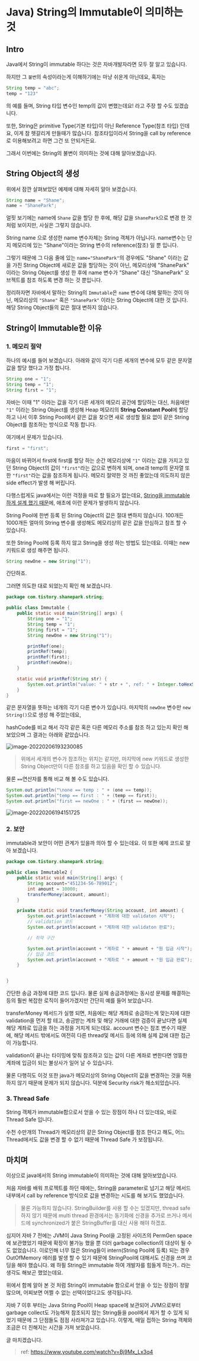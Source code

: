 # Java) String의 Immutable이 의미하는 것

## Intro

Java에서 String이 immutable 하다는 것은 자바개발자라면 모두 잘 알고 있습니다. 

하지만 그 `불변`의 속성이라는게 이해하기에는 마냥 쉬운게 아닌데요, 혹자는

```java
String temp = "abc";
temp = "123"
```

의 예를 들며, String 타입 변수인 temp의 값이 변했는데요! 라고 주장 할 수도 있겠습니다. 

또한, String은 primitive Type(기본 타입)이 아닌 Reference Type(참조 타입) 인데요, 이게 참 헷갈리게 만들때가 많습니다. 참조타입이라서 String을 call by reference로 이용해보려고 하면 그건 또 안되거든요.

그래서 이번에는 String의 불변이 의미하는 것에 대해 알아보겠습니다.

## String Object의 생성

위에서 잠깐 살펴보았던 예제에 대해 자세히 알아 보겠습니다.

```java
String name = "Shane";
name = "ShanePark";
```

얼핏 보기에는 name에 `Shane` 값을 할당 한 후에, 해당 값을 `ShanePark`으로 변경 한 것 처럼 보이지만, 사실은 그렇지 않습니다.

String name 으로 생성한 name 변수자체는 String 객체가 아닙니다. name변수는 단지 메모리에 있는 "Shane"이라는 String 변수의 reference(참조) 일 뿐 입니다.

그렇기 때문에 그 다음 줄에 있는 `name="ShanePark"`의 경우에도 "Shane" 이라는 값을 가진 String Object에 새로운 값을 할당하는 것이 아닌, 메모리상에 "ShanePark" 이라는 String Object를 생성 한 후에 name 변수가 "Shane" 대신 "ShanePark" 오브젝트를 참조 하도록 변경 하는 것 뿐입니다.

정리하자면 자바에서 말하는 String의 `Immutable`은 `name` 변수에 대해 말하는 것이 아닌, 메모리상의 `"Shane"` 혹은 `"ShanePark"` 이라는 String Object에 대한 것 입니다. 해당 String Object들의 값은 절대 변하지 않습니다.

## String이 Immutable한 이유

### 1. 메모리 절약

하나의 예시를 들어 보겠습니다. 아래와 같이 각기 다른 세개의 변수에 모두 같은 문자열값을 할당 했다고 가정 합니다. 

```java
String one = "1";
String temp = "1";
String first = "1";
```

자바는 이때 "1" 이라는 값을 각기 다른 세개의 메모리 공간에 할당하는 대신, 처음에만 `"1"` 이라는 String Object를 생성해 Heap 메모리의 **String Constant Pool**에 할당 하고 나서 이후 String Pool에서 같은 값을 찾으면 새로 생성할 필요 없이 같은 String Object를 참조하는 방식으로 작동 합니다.

여기에서 문제가 있습니다. 

```java
first = "first";
```

마음이 바뀌어서 first에 first를 할당 하는 순간 메모리상에 `"1"` 이라는 값을 가지고 있던 String Object의 값이 `"first"`라는 값으로 변하게 되며, one과 temp의 문자열 또한 `"first"`라는 값을 참조하게 됩니다. 메모리 절약한 것 까진 좋았는데 의도하지 않은 side effect가 발생 해 버립니다.

다행스럽게도 java에서는 이런 걱정을 따로 할 필요가 없는데요, <u>String을  immutable하게 설계 했기 때문</u>에, 애초에 이런 문제가 발생하지 않습니다.

String Pool에 한번 등록 된 String Object의 값은 절대 변하지 않습니다. 100개든 1000개든 얼마의 String 변수를 생성해도 메모리상의 같은 값을 안심하고 참조 할 수 있습니다.

또한 String Pool에 등록 하지 않고 String을 생성 하는 방법도 있는데요. 이때는 new 키워드로 생성 해주면 됩니다.

```java
String newOne = new String("1");
```

간단하죠. 

그러면 의도한 대로 되었는지 확인 해 보겠습니다.

```java
package com.tistory.shanepark.string;

public class Immutable {
    public static void main(String[] args) {
        String one = "1";
        String temp = "1";
        String first = "1";
        String newOne = new String("1");

        printRef(one);
        printRef(temp);
        printRef(first);
        printRef(newOne);
    }

    static void printRef(String str) {
        System.out.println("value: " + str + ", ref: " + Integer.toHexString(System.identityHashCode(str)));
    }
}

```

같은 문자열을 뜻하는 네개의 각기 다른 변수가 있습니다. 마지막의 `newOne` 변수만 `new String()`으로 생성 해 주었는데요,

hashCode를 비교 해서 각각 같은 혹은 다른 메모리 주소를 참조 하고 있는지 확인 해 보았으며 그 결과는 아래와 같았습니다.

![image-20220206193230085](https://raw.githubusercontent.com/Shane-Park/mdblog/main/backend/java/string-immutable.assets/image-20220206193230085.png)

> 위에서 세개의 변수가 참조하는 위치는 같지만, 마지막에 new 키워드로 생성한 String Object만이 다른 참조를 하고 있음을 확인 할 수 있습니다.

물론 `==`연산자를 통해 비교 해 볼 수도 있습니다.

```java
System.out.println("\none == temp : " + (one == temp));
System.out.println("temp == first : " + (temp == first));
System.out.println("first == newOne : " + (first == newOne));
```

![image-20220206194151725](https://raw.githubusercontent.com/Shane-Park/mdblog/main/backend/java/string-immutable.assets/image-20220206194151725.png)

### 2. 보안

immutable과 보안이 어떤 관계가 있을까 의아 할 수 있는데요. 이 또한 예제 코드로 알아 보겠습니다.

```java
package com.tistory.shanepark.string;

public class Immutable2 {
    public static void main(String[] args) {
        String account="451234-56-789012";
        int amount = 10000;
        transferMoney(account, amount);
    }

    private static void transferMoney(String account, int amount) {
        System.out.println(account + "계좌에 대한 validaton 시작");
        // validation 코드
        System.out.println(account + "계좌에 대한 validaton 완료");

        // 취약 구간

        System.out.println(account + "계좌로 " + amount + "원 입금 시작");
        // 입금 코드
        System.out.println(account + "계좌로 " + amount + "원 입금 완료");
    }


}
```

간단한 송금 과정에 대한 코드 입니다. 물론 실제 송금과정에는 동시성 문제를 해결하는 등의 훨씬 복잡한 로직이 들어가겠지만 간단히 예를 들어 보았습니다.

transferMoney 메서드가 실행 되면, 처음에는 해당 계좌로 송금하는게 맞는지에 대한 validation을 먼저 할 테고, 송금받는 계좌 및 해당 거래에 대한 검증이 끝났다면 실제 해당 계좌로 입금을 하는 과정을 거치게 되는데요. account 변수는 참조 변수기 때문에, 해당 메서드 밖에서도 여전히 다른 thread및 메서드 등에 의해 실제 값에 대한 접근이 가능합니다. 

validation이 끝나는 타이밍에 맞춰 참조하고 있는 값이 다른 계좌로 변한다면 엉뚱한 계좌에 입금이 되는 불상사가 일어 날 수 있습니다. 

물론 다행히도 이것 또한 java가 메모리상의 String Object의 값을 변경하는 것을 허용 하지 않기 때문에 문제가 되지 않습니다. 덕분에 Security risk가 해소되었습니다.

### 3. Thread Safe

String 객체가 immutable함으로서 얻을 수 있는 장점이 하나 더 있는데요, 바로 Thread Safe 입니다.

수천 수만개의 Thread가 메모리상의 같은 String Object를 참조 한다고 해도, 어느 Thread에서도 값을 변경 할 수 없기 때문에 Thread Safe 가 보장됩니다.

## 마치며

이상으로 java에서의 String immutable이 의미하는 것에 대해 알아보았습니다.

처음 자바를 배워 프로젝트를 하던 때에는, String을 parameter로 넘기고 해당 메서드 내부에서 call by reference 방식으로 값을 변경하는 시도를 해 보기도 했었습니다. 

>  물론 가능하지 않습니다. StringBuilder를 사용 할 수는 있겠지만, thread safe 하지 않기 때문에 multi thread 환경에서는 동기화에 신경을 추가로 쓰거나 메서드에 synchronized가 붙은 StringBuffer를 대신 사용 해야 하겠죠.

심지어 자바 7 전에는 JVM이 Java String Pool을 고정된 사이즈의 PermGen space에 보관했었기 때문에 확장이 불가능 했을 뿐 더러 garbage collection의 대상이 될 수도 없었습니다. 이로인해 너무 많은 String들이 intern(String Pool에 등록) 되는 경우 OutOfMemory 에러를 발생 할 수 있기 때문에 StringPool에 대해서도 신경을 쓰며 코딩을 해야 했습니다. 왜 하필 String은 immutable 하여 개발자를 힘들게 하는가.. 라는 생각도 해보곤 했었는데요.

위에서 함께 알아 본 것 처럼 String이 immutable 함으로서 얻을 수 있는 장점이 정말 많으며, 어찌보면 어쩔 수 없는 선택이었다고도 생각됩니다.

자바 7 이후 부터는 Java String Pool이 Heap space에 보관되어 JVM으로부터 garbage collect도 가능해져 참조되지 않는 String들을 pool에서 제거 할 수 있게 되었기 때문에 그 단점들도 점점 사라져가고 있습니다. 이렇게, 매일 접하는 String 객체와 조금은 더 친해지는 시간을 가져 보았습니다. 

글 마치겠습니다.

> ref: https://www.youtube.com/watch?v=Bj9Mx_Lx3q4


